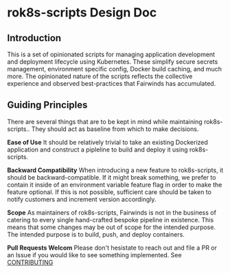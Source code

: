 # rok8s-scripts Design Doc

## Introduction

This is a set of opinionated scripts for managing application development and deployment lifecycle using Kubernetes. These simplify secure secrets management, environment specific config, Docker build caching, and much more. The opinionated nature of the scripts reflects the collective experience and observed best-practices that Fairwinds has accumulated.

## Guiding Principles

There are several things that are to be kept in mind while maintaining rok8s-scripts.. They should act as baseline from which to make decisions.

**Ease of Use**
It should be relatively trivial to take an existing Dockerized application and construct a pipleline to build and deploy it using rok8s-scripts.

**Backward Compatibility**
When introducing a new feature to rok8s-scripts, it should be backward-compatible.  If it might break something, we prefer to contain it inside of an environment variable feature flag in order to make the feature optional. If this is not possible, sufficient care should be taken to notify customers and increment version accordingly.

**Scope**
As maintainers of rok8s-scripts, Fairwinds is not in the business of catering to every single hand-crafted bespoke pipeline in existence. This means that some changes may be out of scope for the intended purpose. The intended purpose is to build, push, and deploy containers.

**Pull Requests Welcom**
Please don't hesistate to reach out and file a PR or an Issue if you would like to see something implemented. See [CONTRIBUTING](CONTRIBUTING.md)
